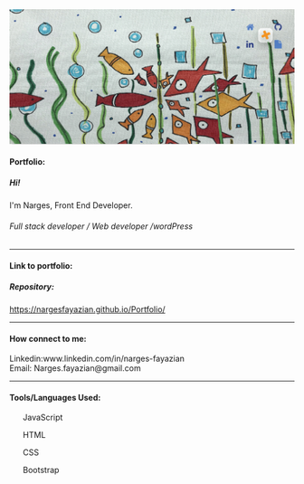 <img src="/assets/screen.png" style="wight:6.51ch; hight:2.17ch">
<h4>Portfolio:</h4>
<h5>Hi!</h5>
I'm Narges,
Front End Developer.
<h6>Full stack developer / Web developer /wordPress</h6>
<hr>
<h4>Link to portfolio:</h4>
<span><h5>Repository:</h5><a href="https://nargesfayazian.github.io/Portfolio/">https://nargesfayazian.github.io/Portfolio/</a></span>
<hr>
<h4>How connect to me:</h4>

<p>
  Linkedin:www.linkedin.com/in/narges-fayazian</br>
Email: Narges.fayazian@gmail.com</br>
</p>
<hr>
  <h4>Tools/Languages Used:</h4>
    <ol>JavaScript</ol>
    <ol>HTML</ol>
    <ol>CSS</ol>
    <ol>Bootstrap</ol>
